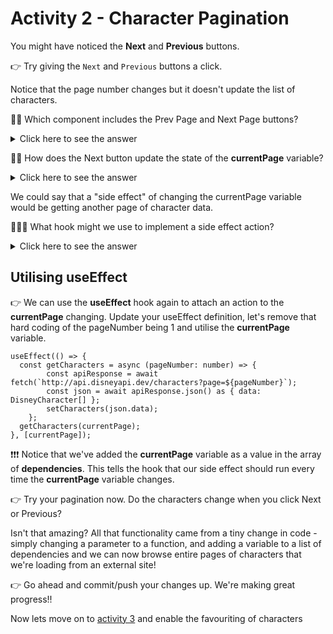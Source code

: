 # Activity 2 - Character Pagination

You might have noticed the **Next** and **Previous** buttons.

👉 Try giving the `Next` and `Previous` buttons a click.

Notice that the page number changes but it doesn't update the list of characters.

🙋🏻 Which component includes the Prev Page and Next Page buttons?

<details>
<summary>Click here to see the answer</summary>
<pre>
Navigation component
</pre>
</details>

🙋🏻 How does the Next button update the state of the **currentPage** variable?

<details>
<summary>Click here to see the answer</summary>
<pre>
You pass the setCurrentPage function down as a prop into the component.

The setCurrentPage function is provided by the useState hook and allows us to update the state of the currentPage variable.

</pre>
</details>

We could say that a "side effect" of changing the currentPage variable would be getting another page of character data.

🙋🏽‍♀️ What hook might we use to implement a side effect action?

<details>
<summary>Click here to see the answer</summary>
<pre>
The useEffect hook
</pre>
</details>

## Utilising useEffect

👉 We can use the **useEffect** hook again to attach an action to the **currentPage** changing. Update your useEffect definition, let's remove that hard coding of the pageNumber being 1 and utilise the **currentPage** variable.

```JSX
useEffect(() => {
  const getCharacters = async (pageNumber: number) => {
		const apiResponse = await fetch(`http://api.disneyapi.dev/characters?page=${pageNumber}`);
		const json = await apiResponse.json() as { data: DisneyCharacter[] };
		setCharacters(json.data);
	};
  getCharacters(currentPage);
}, [currentPage]);
```

❗❗❗ Notice that we've added the **currentPage** variable as a value in the array of **dependencies**. This tells the hook that our side effect should run every time the **currentPage** variable changes.

👉 Try your pagination now. Do the characters change when you click Next or Previous?

Isn't that amazing? All that functionality came from a tiny change in code - simply changing a parameter to a function, and adding a variable to a list of dependencies and we can now browse entire pages of characters that we're loading from an external site!

👉 Go ahead and commit/push your changes up. We're making great progress!!

Now lets move on to [activity 3](./activity_3.md) and enable the favouriting of characters
